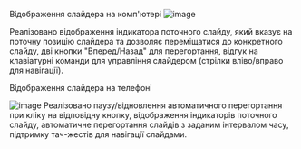 Відображення слайдера на комп'ютері 
![image](https://github.com/user-attachments/assets/baa9a327-123e-4ccb-937f-a89222ed5171)

Реалізовано відображення індикатора поточного слайду, який вказує на поточну позицію слайдера та дозволяє переміщатися до конкретного слайду, дві кнопки "Вперед/Назад" для перегортання, відгук на клавіатурні команди для управління слайдером (стрілки вліво/вправо для навігації).


Відображення слайдера на телефоні

![image](https://github.com/user-attachments/assets/8a5722f6-5d11-4ae7-9d37-7dfba99ed0f5)
Реалізовано паузу/відновлення автоматичного перегортання при кліку на відповідну кнопку, відображення індикаторів поточного слайду, автоматичне перегортання слайдів з заданим інтервалом часу, підтримку тач-жестів для навігації слайдами. 
